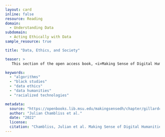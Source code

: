 ```yaml
---
layout: card
inline: false
resource: Reading
domain:
  - Understanding Data
subdomain:
  - Acting Ethically with Data
sample_resource: true

title: "Data, Ethics, and Society"

teaser: >
   This section of the open access book, <i>Making Sense of Digital Humanities</i>, offers a variety of readings that discuss ethical concerns related to data, technology, and communities. Themes include but are not limited to: data and race, data and discrimination, algorithms and oppression, and coded biases. 

keywords:
  - "algorithms"
  - "black studies"
  - "data ethics"
  - "data humanities"
  - "racialized technologies"

metadata:
  source: "https://openbooks.lib.msu.edu/makingsensedh/chapter/gillardc-20191121/"
  author: "Julian Chambliss et al."
  date: "2022"
  license: 
  citation: "Chambliss, Julian et al. Making Sense of Digital Humanities. 2022. https://openbooks.lib.msu.edu/makingsensedh/chapter/gillardc-20191121/. Accessed on 15 July 2024."
---
```

